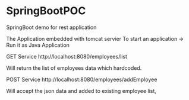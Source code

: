 # SpringBootPOC
SpringBoot demo for rest application


The Application embedded with tomcat servier
To start an application -> Run it as Java Application

GET Service
http://localhost:8080/employees/list

Will return the list of employees data which hardcoded.

POST Service
http://localhost:8080/employees/addEmployee

Will accept the json data and added to existing employee list,

